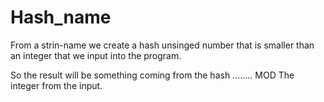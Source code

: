 # Hash_name
From a strin-name we create a hash unsinged number that is smaller than an integer that we input into the program.

So  the result will be something coming from the hash  ........ MOD The integer from the input.
